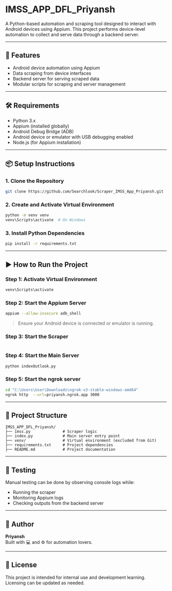 
# IMSS_APP_DFL_Priyansh

A Python-based automation and scraping tool designed to interact with Android devices using Appium. This project performs device-level automation to collect and serve data through a backend server.

---

## 🚀 Features

- Android device automation using Appium
- Data scraping from device interfaces
- Backend server for serving scraped data
- Modular scripts for scraping and server management

---

## 🛠 Requirements

- Python 3.x
- Appium (installed globally)
- Android Debug Bridge (ADB)
- Android device or emulator with USB debugging enabled
- Node.js (for Appium installation)

---

## 📦 Setup Instructions

### 1. Clone the Repository

```bash
git clone https://github.com/Searchlook/Scraper_IMSS_App_Priyansh.git
```

### 2. Create and Activate Virtual Environment

```bash
python -m venv venv
venv\Scripts\activate  # On Windows
```

### 3. Install Python Dependencies

```bash
pip install -r requirements.txt
```

---

## ▶️ How to Run the Project

### Step 1: Activate Virtual Environment

```bash
venv\Scripts\activate
```

### Step 2: Start the Appium Server

```bash
appium --allow-insecure adb_shell
```

> Ensure your Android device is connected or emulator is running.

### Step 3: Start the Scraper

```bash


```

### Step 4: Start the Main Server

```bash
python indexOutlook.py
```

### Step 5: Start the ngrok server

```bash
cd "C:\Users\User\Downloads\ngrok-v3-stable-windows-amd64"
ngrok http  --url=priyansh.ngrok.app 3000
```
---

## 📁 Project Structure

```
IMSS_APP_DFL_Priyansh/
├── imss.py              # Scraper logic
├── index.py             # Main server entry point
├── venv/                # Virtual environment (excluded from Git)
├── requirements.txt     # Project dependencies
├── README.md            # Project documentation
```

---

## 🧪 Testing

Manual testing can be done by observing console logs while:
- Running the scraper
- Monitoring Appium logs
- Checking outputs from the backend server

---

## 👤 Author

**Priyansh**  
Built with 💻 and ⚙️ for automation lovers.

---

## 📃 License

This project is intended for internal use and development learning. Licensing can be updated as needed.
